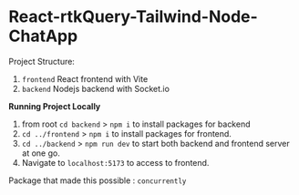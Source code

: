 # React-rtkQuery-Tailwind-Node-ChatApp

Project Structure:

1. `frontend` React frontend with Vite
2. `backend` Nodejs backend with Socket.io

**Running Project Locally**

1. from root `cd backend` > `npm i` to install packages for backend
2. `cd ../frontend` > `npm i` to install packages for frontend.
3. `cd ../backend` > `npm run dev` to start both backend and frontend server at one go.
4. Navigate to `localhost:5173` to access to frontend.

Package that made this possible : `concurrently`
